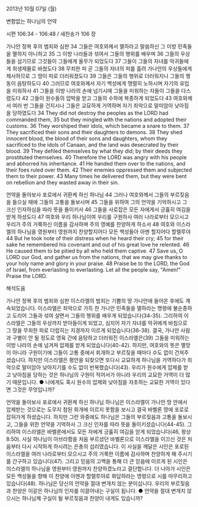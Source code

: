 2013년 10월 07일 (월)

변함없는 하나님의 언약



시편 106:34 - 106:48 / 새찬송가 106 장


가나안 정복 후의 범죄와 심판
34 그들은 여호와께서 멸하라고 말씀하신 그 이방 민족들을 멸하지 아니하고 35 그 이방 나라들과 섞여서 그들의 행위를 배우며 36 그들의 우상들을 섬기므로 그것들이 그들에게 올무가 되었도다 37 그들이 그들의 자녀를 악귀들에게 희생제물로 바쳤도다 38 무죄한 피 곧 그들의 자녀의 피를 흘려 가나안의 우상들에게 제사하므로 그 땅이 피로 더러워졌도다 39 그들은 그들의 행위로 더러워지니 그들의 행동이 음탕하도다 40 그러므로 여호와께서 자기 백성에게 맹렬히 노하시며 자기의 유업을 미워하사 41 그들을 이방 나라의 손에 넘기시매 그들을 미워하는 자들이 그들을 다스렸도다 42 그들이 원수들의 압박을 받고 그들의 수하에 복종하게 되었도다 43 여호와께서 여러 번 그들을 건지시나 그들은 교묘하게 거역하며 자기 죄악으로 말미암아 낮아짐을 당하였도다
34 They did not destroy the peoples as the LORD had commanded them, 35 but they mingled with the nations and adopted their customs. 36 They worshiped their idols, which became a snare to them. 37 They sacrificed their sons and their daughters to demons. 38 They shed innocent blood, the blood of their sons and daughters, whom they sacrificed to the idols of Canaan, and the land was desecrated by their blood. 39 They defiled themselves by what they did; by their deeds they prostituted themselves. 40 Therefore the LORD was angry with his people and abhorred his inheritance. 41 He handed them over to the nations, and their foes ruled over them. 42 Their enemies oppressed them and subjected them to their power. 43 Many times he
delivered them, but they were bent on rebellion and they wasted away in their sin.

언약을 돌아보사 포로에서 귀환케 하신 하나님
44 그러나 여호와께서 그들의 부르짖음을 들으실 때에 그들의 고통을 돌보시며 45 그들을 위하여 그의 언약을 기억하시고 그 크신 인자하심을 따라 뜻을 돌이키사 46 그들을 사로잡은 모든 자에게서 긍휼히 여김을 받게 하셨도다 47 여호와 우리 하나님이여 우리를 구원하사 여러 나라로부터 모으시고 우리가 주의 거룩하신 이름을 감사하며 주의 영예를 찬양하게 하소서 48 여호와 이스라엘의 하나님을 영원부터 영원까지 찬양할지어다 모든 백성들아 아멘 할지어다 할렐루야
44 But he took note of their distress when he heard their cry; 45 for their sake he remembered his covenant and out of his great love he relented. 46 He caused them to be pitied by all who held them captive. 47 Save us, O LORD our God, and gather us from the nations, that we may give thanks to your holy name and glory in your praise. 48 Praise be to the LORD, the God of Israel, from everlasting to everlasting. Let all the people say, "Amen!" Praise the LORD.

해석도움





가나안 정복 후의 범죄와 심판 
이스라엘의 범죄는 기쁨의 땅 가나안에 들어온 후에도 계속되었습니다. 이스라엘은 죄악으로 가득 찬 가나안 민족들을 멸하라는 명령에 불순종하고 도리어 그들과 섞여 살면서 그들의 행위를 배우게 되었습니다(34-35). 그리하여 이스라엘은 그들의 우상까지 받아들이게 되었고, 심지어 자기 자녀를 악귀에게 바침으로 그 땅을 무죄한 피로 더럽히는 지경까지 이르게 되었습니다(36-38). 결국, 가나안 사람과 구별이 안 될 정도로 영육 간에 음탕하고 더러워진 이스라엘은(39) 그들을 미워하는 이방 나라의 손에 넘겨져 압제를 받게 되었습니다(40-42). 하지만, 여호와의 뜻은 멸망이 아니라 구원이기에 그들이 고통 중에서 회개하고 부르짖을 때마다 수도 없이 건져주셨습니다. 하지만 이스라엘은 평안을 되찾으면 또다시 교묘하게 하나님을 거역하다가 죄악으로 말미암아 낮아지기를 수도 없이 반복했습니다(43). 우리가 원수에게 압제를 받고 낮아짐을 당하는 것은 하나님의 구원이 적어서가 아니라 우리의 교묘한 거역이 더 많기 때문입니다.
● 나에게도 혹시 원수의 압제와 낮아짐을 자초하는 교묘한 거역이 있다면 그것은 무엇입니까?

언약을 돌아보사 포로에서 귀환케 하신 하나님 
하나님은 이스라엘이 가나안 땅 안에서 압제받는 것으로는 도무지 참된 회개에 이르지 못함을 보시고 결국 바벨론 땅에 포로로 잡혀가게 하셨습니다. 하지만 그런 와중에도 하나님은 그들의 부르짖음과 고통을 돌보시고, 그들을 위한 언약을 기억하사 그 크신 인자를 따라 뜻을 돌이키셨습니다(44-45). 그리하여 이스라엘은 바벨론에서도 모든 자에게 긍휼히 여김을 얻게 되었습니다(46, 왕상 8:50). 사실 하나님이 아브라함을 처음 부르셨던 바벨론으로 이스라엘을 이끄신 것은 처음부터 다시 시작하게 하시려는 은총의 섭리였습니다. 이 사실을 깨달은 시인은 포로된 이스라엘을 여러 나라로부터 모으시고 주의 거룩한 이름에 감사하며 찬양하게 해 주시기를 간구하고 있습니다(47). 그리고 믿음의 고백을 통해 더 큰 믿음에 이르게 된 시인은 이스라엘의 하나님을 영원부터 영원까지 찬양하겠노라고 결단합니다. 더 나아가 시인은 모든 백성들을 향해 이 찬양에 아멘과 할렐루야로 화답하라는 명령으로 시를 마무리하고 있습니다(48). 하나님은 당신의 언약을 절대 변개치 않는 분이십니다. 우리의 부르짖음과 찬양은 이같은 하나님의 인자를 이끌어내는 구실이 됩니다.
● 언약을 절대 변개치 않으시는 하나님께 구실이 될 부르짖음과 찬양이 내게도 있습니까?